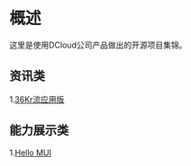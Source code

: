 # 概述
这里是使用DCloud公司产品做出的开源项目集锦。

## 资讯类
1.[36Kr流应用版](https://github.com/dcloudio/casecode/tree/master/36Kr)


## 能力展示类
1.[Hello MUI](https://github.com/dcloudio/mui/tree/master/examples/hello-mui)

